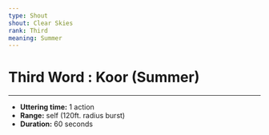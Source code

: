```yaml
---
type: Shout
shout: Clear Skies
rank: Third
meaning: Summer
---
```

# Third Word : Koor (Summer)
---
- **Uttering time:** 1 action
- **Range:** self (120ft. radius burst)
- **Duration:** 60 seconds